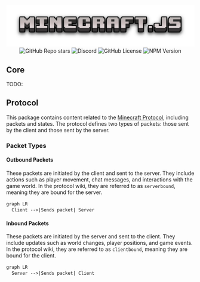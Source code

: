 <div align="center">
  <img src="../.github/banner.png" alt="minecraft.js">
</div>

<div align="center">
  <img alt="GitHub Repo stars" src="https://img.shields.io/github/stars/withrunix/minecraft.js?style=flat">
  <img alt="Discord" src="https://img.shields.io/discord/1354839930936754326?style=flat&label=discord">
  <img alt="GitHub License" src="https://img.shields.io/github/license/withrunix/minecraft.js">
  <img alt="NPM Version" src="https://img.shields.io/npm/v/minecraft.js">
</div>

## Core

TODO:

## Protocol

This package contains content related to the [Minecraft Protocol](https://minecraft.wiki/w/Java_Edition_protocol), including packets and states. The protocol defines two types of packets: those sent by the client and those sent by the server.

### Packet Types

#### Outbound Packets

These packets are initiated by the client and sent to the server. They include actions such as player movement, chat messages, and interactions with the game world. In the protocol wiki, they are referred to as `serverbound`, meaning they are bound for the server.

```mermaid
graph LR
  Client -->|Sends packet| Server
```

#### Inbound Packets

These packets are initiated by the server and sent to the client. They include updates such as world changes, player positions, and game events. In the protocol wiki, they are referred to as `clientbound`, meaning they are bound for the client.

```mermaid
graph LR
  Server -->|Sends packet| Client
```
